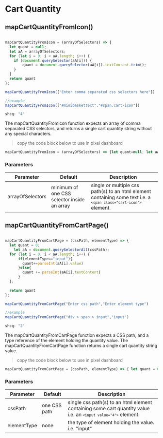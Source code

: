 # Cart Quantity

## mapCartQuantityFromIcon()


```javascript

mapCartQuantityFromIcon = (arrayOfSelectors) => {
  let quant = null;
  let aA = arrayOfSelectors;
  for (let i = 0; i < aA.length; i++) {
    if (document.querySelector(aA[i])) {
        quant = document.querySelector(aA[i]).textContent.trim();
    }
  }
  return quant
};

mapCartQuantityFromIcon(["Enter comma separated css selectors here"])

//example
mapCartQuantityFromIcon(["#minibaskettext","#span.cart-icon"])

shcq: "4"

```

The mapCartQuantityFromIcon function expects an array of comma separated CSS selectors,
and returns a single cart quantity string without any special characters.

> copy the code block below to use in pixel dashboard

```javascript
mapCartQuantityFromIcon = (arrayOfSelectors) => {let quant=null; let aA=arrayOfSelectors; for(let i = 0; i < aA.length; i++){if(document.querySelector(aA[i])){quant=document.querySelector(aA[i]).textContent.trim();}}return quant};mapCartQuantityFromIcon(["Enter comma separated","CSS selectors here"])
```

### Parameters

Parameter | Default | Description
--------- | ------- | -----------
arrayOfSelectors | minimum of one CSS selector inside an array | single or multiple css path(s) to an html element containing some text i.e. a <code>```<span class="cart-icon">```</code> element.


## mapCartQuantityFromCartPage()


```javascript

mapCartQuantityFromCartPage = (cssPath, elementType) => {
  let quant = 0;
    let aA = document.querySelectorAll(cssPath);
  for (let i = 0; i < aA.length; i++) {
      if(elementType=="input"){
		quant+=parseInt(aA[i].value)
	  }else{
		quant += parseInt(aA[i].textContent)
	  }      
  };
 
  return quant
};

mapCartQuantityFromCartPage("Enter css path","Enter element type")

//example
mapCartQuantityFromCartPage("div > span > input","input")

shcq: "2"

```

The mapCartQuantityFromCartPage function expects a CSS path,
and a type reference of the element holding the quantity value. 
The mapCartQuantityFromCartPage function returns a single cart quantity string value.

> copy the code block below to use in pixel dashboard

```javascript
mapCartQuantityFromCartPage = (cssPath, elementType) => { let quant = 0; let aA = document.querySelectorAll(cssPath); for (let i = 0; i < aA.length; i++) { if(elementType=="input"){ quant+=parseInt(aA[i].value) }else{ quant += parseInt(aA[i].textContent) } }; return quant }; mapCartQuantityFromCartPage("div > span > input","input")
```

### Parameters

Parameter | Default | Description
--------- | ------- | -----------
cssPath | one CSS path | single css path(s) to an html element containing some cart quantity value i.e. an <code>```<input value="4">```</code> element.
elementType | none | the type of element holding the value. i.e. "input"
